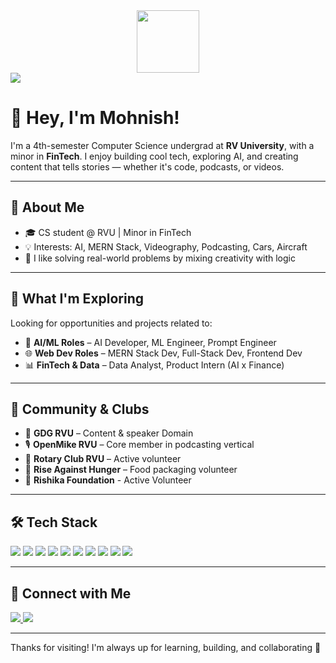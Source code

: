 <div align="center">
  <a href="https://gssoc.girlscript.tech/leaderboard">
    <img src="https://raw.githubusercontent.com/GSSoC24/Postman-Challenge/main/docs/assets/Postman%20White.png" width="100px" height="100px" />
  </a>
</div>
  <img src="https://img.shields.io/badge/Anime-Naruto-orange?style=flat&logo=data:image/png;base64,iVBORw0KGgoAAAANSUhEUgAAADIAAAAyCAMAAAAp4XiDAAAAJFBMVEX////MzMwAAABmZmYwMDB/f38/Pz/z8/PV1dWjo6OwsLAsLCycnJw3tH8TAAAAAXRSTlMAQObYZgAAAMtJREFUSMet1FsSgCAMBNBfC/j/f24RUJYVEcqnHXNn9MJ43npUl2u6yoMVoT4cwplkTuFylZLqlbBkcggoA2zXgCRUQgAFIJAIQgXtcB+5SDVE/3YMxUXp5RkRiFEIQUQhBRCIFgKcSBIEpAdArCA0CRKELhXmgjclKHzkI5MI2sKFL5vE+83s12PTevdgqZ7ovAYTkMECIAZ7GMzGe0JYAAAAASUVORK5CYII=" />

# 👋 Hey, I'm Mohnish!

I'm a 4th-semester Computer Science undergrad at **RV University**, with a minor in **FinTech**. I enjoy building cool tech, exploring AI, and creating content that tells stories — whether it's code, podcasts, or videos.

---

## 🧠 About Me

- 🎓 CS student @ RVU | Minor in FinTech  
- 💡 Interests: AI, MERN Stack, Videography, Podcasting, Cars, Aircraft  
- 🧩 I like solving real-world problems by mixing creativity with logic  

---

## 💼 What I'm Exploring

Looking for opportunities and projects related to:

- 🧠 **AI/ML Roles** – AI Developer, ML Engineer, Prompt Engineer  
- 🌐 **Web Dev Roles** – MERN Stack Dev, Full-Stack Dev, Frontend Dev  
- 📊 **FinTech & Data** – Data Analyst, Product Intern (AI x Finance)

---

## 🌱 Community & Clubs

- 📢 **GDG RVU** – Content & speaker Domain  
- 🎙️ **OpenMike RVU** – Core member in podcasting vertical  
- 🤝 **Rotary Club RVU** – Active volunteer  
- 🍱 **Rise Against Hunger** – Food packaging volunteer
- 🍱 **Rishika Foundation** - Active Volunteer

---

## 🛠️ Tech Stack

<p align="left">
  <img src="https://img.shields.io/badge/JavaScript-F7DF1E?logo=javascript&logoColor=000" />
  <img src="https://img.shields.io/badge/Python-3776AB?logo=python&logoColor=fff" />
  <img src="https://img.shields.io/badge/Solidity-363636?logo=solidity&logoColor=white" />
  <img src="https://img.shields.io/badge/React-20232A?logo=react&logoColor=61DAFB" />
  <img src="https://img.shields.io/badge/Node.js-339933?logo=nodedotjs&logoColor=fff" />
  <img src="https://img.shields.io/badge/Express.js-000000?logo=express&logoColor=fff" />
  <img src="https://img.shields.io/badge/MongoDB-47A248?logo=mongodb&logoColor=fff" />
  <img src="https://img.shields.io/badge/TensorFlow-FF6F00?logo=tensorflow&logoColor=fff" />
  <img src="https://img.shields.io/badge/Git-F05032?logo=git&logoColor=fff" />
  <img src="https://img.shields.io/badge/Postman-FF6C37?logo=postman&logoColor=fff" />
</p>

---

## 🔗 Connect with Me

<p align="left">
  <a href="https://www.linkedin.com/in/mohnish-gunashekar-naidu-10ba3a231/" target="_blank">
    <img src="https://img.shields.io/badge/LinkedIn-0A66C2?style=flat&logo=linkedin&logoColor=white" />
  </a>
  <a href="https://github.com/Mohnish-140605" target="_blank">
    <img src="https://img.shields.io/badge/GitHub-181717?style=flat&logo=github&logoColor=white" />
  </a>
</p>

---

Thanks for visiting! I'm always up for learning, building, and collaborating 🙂  

